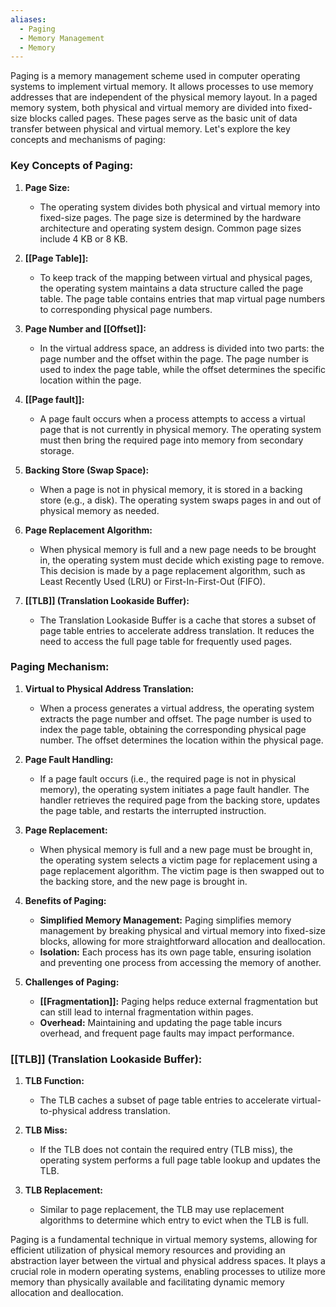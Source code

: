 ```yaml
---
aliases:
  - Paging
  - Memory Management
  - Memory
---
```

Paging is a memory management scheme used in computer operating systems to implement virtual memory. It allows processes to use memory addresses that are independent of the physical memory layout. In a paged memory system, both physical and virtual memory are divided into fixed-size blocks called pages. These pages serve as the basic unit of data transfer between physical and virtual memory. Let's explore the key concepts and mechanisms of paging:

### Key Concepts of Paging:

1. **Page Size:**
   - The operating system divides both physical and virtual memory into fixed-size pages. The page size is determined by the hardware architecture and operating system design. Common page sizes include 4 KB or 8 KB.

2. **[[Page Table]]:**
   - To keep track of the mapping between virtual and physical pages, the operating system maintains a data structure called the page table. The page table contains entries that map virtual page numbers to corresponding physical page numbers.

3. **Page Number and [[Offset]]:**
   - In the virtual address space, an address is divided into two parts: the page number and the offset within the page. The page number is used to index the page table, while the offset determines the specific location within the page.

4. **[[Page fault]]:**
   - A page fault occurs when a process attempts to access a virtual page that is not currently in physical memory. The operating system must then bring the required page into memory from secondary storage.

5. **Backing Store (Swap Space):**
   - When a page is not in physical memory, it is stored in a backing store (e.g., a disk). The operating system swaps pages in and out of physical memory as needed.

6. **Page Replacement Algorithm:**
   - When physical memory is full and a new page needs to be brought in, the operating system must decide which existing page to remove. This decision is made by a page replacement algorithm, such as Least Recently Used (LRU) or First-In-First-Out (FIFO).

7. **[[TLB]] (Translation Lookaside Buffer):**
   - The Translation Lookaside Buffer is a cache that stores a subset of page table entries to accelerate address translation. It reduces the need to access the full page table for frequently used pages.

### Paging Mechanism:

1. **Virtual to Physical Address Translation:**
   - When a process generates a virtual address, the operating system extracts the page number and offset. The page number is used to index the page table, obtaining the corresponding physical page number. The offset determines the location within the physical page.

2. **Page Fault Handling:**
   - If a page fault occurs (i.e., the required page is not in physical memory), the operating system initiates a page fault handler. The handler retrieves the required page from the backing store, updates the page table, and restarts the interrupted instruction.

3. **Page Replacement:**
   - When physical memory is full and a new page must be brought in, the operating system selects a victim page for replacement using a page replacement algorithm. The victim page is then swapped out to the backing store, and the new page is brought in.

4. **Benefits of Paging:**
   - **Simplified Memory Management:** Paging simplifies memory management by breaking physical and virtual memory into fixed-size blocks, allowing for more straightforward allocation and deallocation.
   - **Isolation:** Each process has its own page table, ensuring isolation and preventing one process from accessing the memory of another.

5. **Challenges of Paging:**
   - **[[Fragmentation]]:** Paging helps reduce external fragmentation but can still lead to internal fragmentation within pages.
   - **Overhead:** Maintaining and updating the page table incurs overhead, and frequent page faults may impact performance.

### [[TLB]] (Translation Lookaside Buffer):

1. **TLB Function:**
   - The TLB caches a subset of page table entries to accelerate virtual-to-physical address translation.

2. **TLB Miss:**
   - If the TLB does not contain the required entry (TLB miss), the operating system performs a full page table lookup and updates the TLB.

3. **TLB Replacement:**
   - Similar to page replacement, the TLB may use replacement algorithms to determine which entry to evict when the TLB is full.

Paging is a fundamental technique in virtual memory systems, allowing for efficient utilization of physical memory resources and providing an abstraction layer between the virtual and physical address spaces. It plays a crucial role in modern operating systems, enabling processes to utilize more memory than physically available and facilitating dynamic memory allocation and deallocation.

